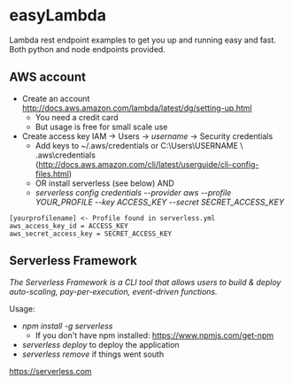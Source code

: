 # easyLambda

Lambda rest endpoint examples to get you up and running easy and fast. Both python and node endpoints provided.

## AWS account

- Create an account http://docs.aws.amazon.com/lambda/latest/dg/setting-up.html
    - You need a credit card
    - But usage is free for small scale use
- Create access key IAM -> Users -> *username* -> Security credentials
    - Add keys to ~/.aws/credentials or C:\Users\USERNAME \ .aws\credentials (http://docs.aws.amazon.com/cli/latest/userguide/cli-config-files.html)
    - OR install serverless (see below) AND
    - *serverless config credentials --provider aws --profile YOUR_PROFILE --key ACCESS_KEY --secret SECRET_ACCESS_KEY*


```
[yourprofilename] <- Profile found in serverless.yml
aws_access_key_id = ACCESS_KEY
aws_secret_access_key = SECRET_ACCESS_KEY
```

## Serverless Framework

*The Serverless Framework is a CLI tool that allows users to build & deploy auto-scaling, pay-per-execution, event-driven functions.*

Usage:
- *npm install -g serverless* 
    - If you don't have npm installed: https://www.npmjs.com/get-npm
- *serverless deploy* to deploy the application
- *serverless remove* if things went south

https://serverless.com
